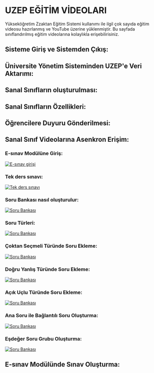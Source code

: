 # UZEP EĞİTİM VİDEOLARI

Yükseköğretim Zzaktan Eğitim Sistemi kullanımı ile ilgil çok sayıda eğitim videosu hazırlanmış ve YouTube üzerine yüklenmiştir. Bu sayfada sınıflandırılmış eğitim videolarına kolaylıkla erişebilirisiniz.

## Sisteme Giriş ve Sistemden Çıkış:

## Üniversite Yönetim Sisteminden UZEP'e Veri Aktarımı:

## Sanal Sınıfların oluşturulması:

## Sanal Sınıfların Özellikleri:

## Öğrencilere Duyuru Gönderilmesi:

## Sanal Sınıf Videolarına Asenkron Erişim:

### E-sınav Modülüne Giriş:

[![E-sınav girişi](http://img.youtube.com/vi/Kq5VDpsvQn8/0.jpg)](http://www.youtube.com/watch?v=Kq5VDpsvQn8)

### Tek ders sınavı:

[![Tek ders sınavı](http://img.youtube.com/vi/eGssColzQ9o/0.jpg)](http://www.youtube.com/watch?v=eGssColzQ9o)

### Soru Bankası nasıl oluşturulur:

[![Soru Bankası](http://img.youtube.com/vi/yil-z9KnY4E/0.jpg)](http://www.youtube.com/watch?v=yil-z9KnY4E)


### Soru Türleri:

[![Soru Bankası](http://img.youtube.com/vi/419ploeeiEg/0.jpg)](http://www.youtube.com/watch?v=419ploeeiEg)

### Çoktan Seçmeli Türünde Soru Ekleme:

[![Soru Bankası](http://img.youtube.com/vi/419ploeeiEg/0.jpg)](http://www.youtube.com/watch?v=419ploeeiEg)

### Doğru Yanlış Türünde Soru Ekleme:

[![Soru Bankası](http://img.youtube.com/vi/KhmTQlD7Or4/0.jpg)](http://www.youtube.com/watch?v=KhmTQlD7Or4)

### Açık Uçlu Türünde Soru Ekleme:

[![Soru Bankası](http://img.youtube.com/vi/HIAE81vrRzw/0.jpg)](http://www.youtube.com/watch?v=HIAE81vrRzw)

### Ana Soru ile Bağlantılı Soru Oluşturma:

[![Soru Bankası](http://img.youtube.com/vi/iQHbqw--tR8/0.jpg)](http://www.youtube.com/watch?v=iQHbqw--tR8)

### Eşdeğer Soru Grubu Oluşturma:

[![Soru Bankası](http://img.youtube.com/vi/P83KU7H_6D4/0.jpg)](http://www.youtube.com/watch?v=P83KU7H_6D4)

## E-sınav Modülünde Sınav Oluşturma:
